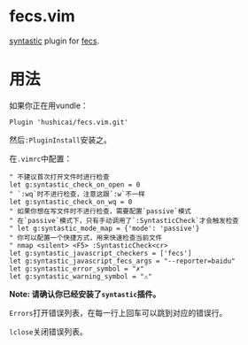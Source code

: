 # fecs.vim

[syntastic](https://github.com/scrooloose/syntastic) plugin for [fecs](https://github.com/ecomfe/fecs).

# 用法

如果你正在用vundle：

```viml
Plugin 'hushicai/fecs.vim.git'
```

然后`:PluginInstall`安装之。

在`.vimrc`中配置：

```viml
" 不建议首次打开文件时进行检查
let g:syntastic_check_on_open = 0
" `:wq`时不进行检查，注意这跟`:w`不一样
let g:syntastic_check_on_wq = 0
" 如果你想在写文件时不进行检查，需要配置`passive`模式
" 在`passive`模式下，只有手动调用了`:SyntasticCheck`才会触发检查
" let g:syntastic_mode_map = {'mode': 'passive'} 
" 你可以配置一个快捷方式，用来快速检查当前文件
" nmap <silent> <F5> :SyntasticCheck<cr>
let g:syntastic_javascript_checkers = ['fecs']
let g:syntastic_javascript_fecs_args = "--reporter=baidu"
let g:syntastic_error_symbol = "✗"
let g:syntastic_warning_symbol = "⚠"
```

__Note: 请确认你已经安装了`syntastic`插件。__


`Errors`打开错误列表，在每一行上回车可以跳到对应的错误行。

`lclose`关闭错误列表。
